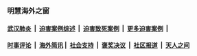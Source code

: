 
### 明慧海外之窗

####  [武汉肺炎](indexes/365.md?t=06240400) &nbsp;|&nbsp;  [迫害案例综述](indexes/328.md?t=06240400) &nbsp;|&nbsp; [迫害致死案例](indexes/277.md?t=06240400)  &nbsp;|&nbsp; [更多迫害案例](indexes/81.md?t=06240400)  &nbsp;|&nbsp; 
####  [时事评论](indexes/19.md?t=06240400) &nbsp;|&nbsp; [海外简讯](indexes/245.md?t=06240400)&nbsp;|&nbsp;  [社会支持](indexes/140.md?t=06240400) &nbsp;|&nbsp; [褒奖决议](indexes/282.md?t=06240400) &nbsp;|&nbsp; [社区报道](indexes/91.md?t=06240400)  &nbsp;|&nbsp; [天人之间](indexes/78.md?t=06240400) 

